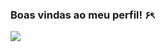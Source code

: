 ### Boas vindas ao meu perfil! ۶ৎ

 
  ![]([[https://media1.tenor.com/m/taCom2k_bUEAAAAd/toji-toji-fushiguro.gif](https://img1.picmix.com/output/pic/normal/0/5/9/2/11492950_fbeed.gif)](https://tenor.com/bkuBA.gif))
